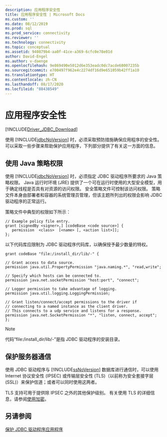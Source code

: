 ```yaml
---
description: 应用程序安全性
title: 应用程序安全性 | Microsoft Docs
ms.custom: ''
ms.date: 08/12/2019
ms.prod: sql
ms.prod_service: connectivity
ms.reviewer: ''
ms.technology: connectivity
ms.topic: conceptual
ms.assetid: 940879b4-aa0f-41ce-a369-6cfc0e78e01d
author: David-Engel
ms.author: v-daenge
ms.openlocfilehash: 9e869490e5012d6e353eadc0dc7acde68007235b
ms.sourcegitcommit: e700497f962e4c2274df16d9e651059b42ff1a10
ms.translationtype: HT
ms.contentlocale: zh-CN
ms.lasthandoff: 08/17/2020
ms.locfileid: "88438549"
---
```

# <a name="application-security"></a>应用程序安全性
[!INCLUDE[Driver_JDBC_Download](../../includes/driver_jdbc_download.md)]

  使用 [!INCLUDE[jdbcNoVersion](../../includes/jdbcnoversion_md.md)] 时，必须采取预防措施确保应用程序的安全性。 可以采取一些步骤来帮助保护应用程序，下列部分提供了有关这一方面的信息。  
  
## <a name="using-java-policy-permissions"></a>使用 Java 策略权限  
 使用 [!INCLUDE[jdbcNoVersion](../../includes/jdbcnoversion_md.md)] 时，必须指定 JDBC 驱动程序所要求的 Java 策略权限。 Java 运行时环境 (JRE) 提供了一个可在运行时使用的大型安全模型，用于确定线程是否具有对资源的访问权限。 安全策略文件可控制该访问权限。 策略文件本身由部署者和容器的系统管理员管理，但该主题所列出的权限会影响 JDBC 驱动程序的正常运行。  
  
 策略文件中典型的权限如下所示：  
  
```  
// Example policy file entry.  
grant [signedBy <signer>,] [codeBase <code source>] {  
   permission  <class>  [<name> [, <action list>]];  
};  
```  
  
 以下代码库应限制为 JDBC 驱动程序代码库，以确保授予最少数量的特权。  
  
```  
grant codeBase "file:/install_dir/lib/-" {  
  
// Grant access to data source.  
permission java.util.PropertyPermission "java.naming.*", "read,write";  
  
// Specify which hosts can be connected to.  
permission java.net.socketPermission "host:port", "connect";  
  
// Logger permission to take advantage of logging.  
permission java.util.logging.LoggingPermission;  
  
// Grant listen/connect/accept permissions to the driver if   
// connecting to a named instance as the client driver.   
// This connects to a udp service and listens for a response.  
permission java.net.SocketPermission "*", "listen, connect, accept";   
};   
```  
  
> [!NOTE]  
>  代码“file:/install_dir/lib/-”是指 JDBC 驱动程序的安装目录。  
  
## <a name="protecting-server-communication"></a>保护服务器通信  
 使用 JDBC 驱动程序与 [!INCLUDE[ssNoVersion](../../includes/ssnoversion-md.md)] 数据库进行通信时，可以使用 Internet 协议安全性 (IPSEC) 或传输层安全性 (TLS)（以前称为安全套接字层 (SSL)）来保护信道；或者可以同时使用这两者。  
  
 TLS 支持可用于提供除 IPSEC 之外的其他保护级别。 有关使用 TLS 的详细信息，请参阅[使用加密](../../connect/jdbc/using-ssl-encryption.md)。  
  
## <a name="see-also"></a>另请参阅  
 [保护 JDBC 驱动程序应用程序](../../connect/jdbc/securing-jdbc-driver-applications.md)  
  
  
